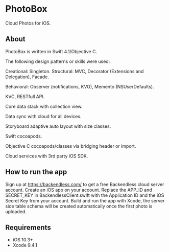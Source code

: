 # PhotoBox
Cloud Photos for iOS.

## About

PhotoBox is written in Swift 4.1/Objective C.

The following design patterns or skills were used:

Creational: Singleton.
Structural: MVC, Decorator (Extensions and Delegation), Facade.

Behavioral: Observer (notifications, KVO), Memento (NSUserDefaults).


KVC, RESTfull API.

Core data stack with collection view.

Data sync with cloud for all devices.

Storyboard adaptive auto layout with size classes.

Swift cocoapods.

Objective C cocoapods/classes via bridging header or import.

Cloud services with 3rd party iOS SDK.

## How to run the app

Sign up at https://backendless.com/ to get a free Backendless cloud server account.
Create an iOS app on your account. 
Replace the APP_ID and SECRET_KEY in BackendlessClient.swift with the Application ID and the iOS Secret Key from your account.
Build and run the app with Xcode, the server side table schema will be created automatically once the first photo is uploaded.

## Requirements

- iOS 10.3+
- Xcode 9.4.1
